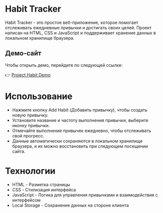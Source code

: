 # Habit Tracker

Habit Tracker - это простое веб-приложение, которое помогает отслеживать ежедневные привычки и достигать своих целей. Проект написан на HTML, CSS и JavaScript и поддерживает хранение данных в локальном хранилище браузера.

## Демо-сайт
Чтобы открыть демо, перейдите по следующей ссылке:

👉 [Project Habit Demo](https://prostodashaaa.github.io/ProjectHabits/)

# Использование
 - Нажмите кнопку Add Habit (Добавить привычку), чтобы создать новую привычку.
 - Установите название и частоту выполнения привычки, выберите иконку привычки.
 - Отмечайте выполнение привычек ежедневно, чтобы отслеживать свой прогресс.
 - Данные автоматически сохраняются в локальном хранилище браузера, и их можно восстановить при следующем посещении сайта.
   
# Технологии
 - HTML - Разметка страницы
 - CSS - Стилизация интерфейса
 - JavaScript - Логика для управления привычками и взаимодействия с интерфейсом 
 - Local Storage - Сохранение данных на стороне клиента
